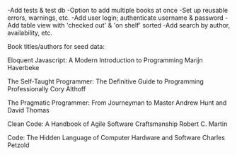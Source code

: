 -Add tests & test db
-Option to add multiple books at once
-Set up reusable errors, warnings, etc.
-Add user login; authenticate username & password
-Add table view with 'checked out' & 'on shelf' sorted
-Add search by author, availability, etc.






Book titles/authors for seed data:

Eloquent Javascript: A Modern Introduction to Programming
Marijn Haverbeke

The Self-Taught Programmer: The Definitive Guide to Programming Professionally
Cory Althoff

The Pragmatic Programmer: From Journeyman to Master
Andrew Hunt and David Thomas

Clean Code: A Handbook of Agile Software Craftsmanship
Robert C. Martin

Code: The Hidden Language of Computer Hardware and Software
Charles Petzold
